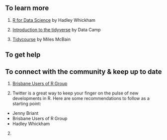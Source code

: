 ## To learn more 

1. [R for Data Science](http://r4ds.had.co.nz/) by Hadley Whickham 

2. [Introduction to the tidyverse](https://www.datacamp.com/courses/introduction-to-the-tidyverse) by Data Camp

3. [Tidycourse](https://github.com/MilesMcBain/tidycourse) by Miles McBain

## To get help

## To connect with the community & keep up to date

1. [Brisbane Users of R Group](https://www.meetup.com/Brisbane-Users-of-R-Group-BURGr)

2. Twitter is a great way to keep your finger on the pulse of new developments in R. Here are some recommendations to follow as a starting point:    
 * Jenny Briant   
 * Brisbane Users of R Group    
 * Hadley Whickham   
2. 

